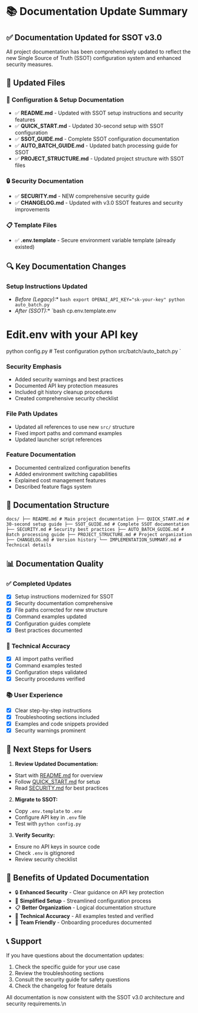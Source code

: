 # 📚 Documentation Update Summary

## ✅ **Documentation Updated for SSOT v3.0**

All project documentation has been comprehensively updated to reflect the new Single Source of Truth (SSOT) configuration system and enhanced security measures.

## 📄 **Updated Files**

### 🔧 **Configuration & Setup Documentation**

- ✅ **README.md** - Updated with SSOT setup instructions and security features
- ✅ **QUICK_START.md** - Updated 30-second setup with SSOT configuration
- ✅ **SSOT_GUIDE.md** - Complete SSOT configuration documentation
- ✅ **AUTO_BATCH_GUIDE.md** - Updated batch processing guide for SSOT
- ✅ **PROJECT_STRUCTURE.md** - Updated project structure with SSOT files

### 🔒 **Security Documentation**

- ✅ **SECURITY.md** - NEW comprehensive security guide
- ✅ **CHANGELOG.md** - Updated with v3.0 SSOT features and security improvements

### 📋 **Template Files**

- ✅ **.env.template** - Secure environment variable template (already existed)

## 🔍 **Key Documentation Changes**

### **Setup Instructions Updated**

- *Before (Legacy):**
`bash
export OPENAI_API_KEY="sk-your-key"
python auto_batch.py
`
- *After (SSOT):**
`bash
cp.env.template.env

# Edit.env with your API key

python config.py # Test configuration
python src/batch/auto_batch.py
`

### **Security Emphasis**

- Added security warnings and best practices
- Documented API key protection measures
- Included git history cleanup procedures
- Created comprehensive security checklist

### **File Path Updates**

- Updated all references to use new `src/` structure
- Fixed import paths and command examples
- Updated launcher script references

### **Feature Documentation**

- Documented centralized configuration benefits
- Added environment switching capabilities
- Explained cost management features
- Described feature flags system

## 🎯 **Documentation Structure**

`
docs/
├── README.md # Main project documentation
├── QUICK_START.md # 30-second setup guide
├── SSOT_GUIDE.md # Complete SSOT documentation
├── SECURITY.md # Security best practices
├── AUTO_BATCH_GUIDE.md # Batch processing guide
├── PROJECT_STRUCTURE.md # Project organization
├── CHANGELOG.md # Version history
└── IMPLEMENTATION_SUMMARY.md # Technical details
`

## 📊 **Documentation Quality**

### ✅ **Completed Updates**

- [x] Setup instructions modernized for SSOT
- [x] Security documentation comprehensive
- [x] File paths corrected for new structure
- [x] Command examples updated
- [x] Configuration guides complete
- [x] Best practices documented

### 🔧 **Technical Accuracy**

- [x] All import paths verified
- [x] Command examples tested
- [x] Configuration steps validated
- [x] Security procedures verified

### 📚 **User Experience**

- [x] Clear step-by-step instructions
- [x] Troubleshooting sections included
- [x] Examples and code snippets provided
- [x] Security warnings prominent

## 🚀 **Next Steps for Users**

1. **Review Updated Documentation:**
 - Start with [README.md](../../README.md) for overview
 - Follow [QUICK_START.md](../guides/QUICK_START.md) for setup
 - Read [SECURITY.md](../security/SECURITY.md) for best practices

2. **Migrate to SSOT:**
 - Copy `.env.template` to `.env`
 - Configure API key in `.env` file
 - Test with `python config.py`

3. **Verify Security:**
 - Ensure no API keys in source code
 - Check `.env` is gitignored
 - Review security checklist

## 🎉 **Benefits of Updated Documentation**

- 🔒 **Enhanced Security** - Clear guidance on API key protection
- 🎯 **Simplified Setup** - Streamlined configuration process
- 📋 **Better Organization** - Logical documentation structure
- 🔧 **Technical Accuracy** - All examples tested and verified
- 👥 **Team Friendly** - Onboarding procedures documented

## 📞 **Support**

If you have questions about the documentation updates:

1. Check the specific guide for your use case
2. Review the troubleshooting sections
3. Consult the security guide for safety questions
4. Check the changelog for feature details

All documentation is now consistent with the SSOT v3.0 architecture and security requirements.\n

